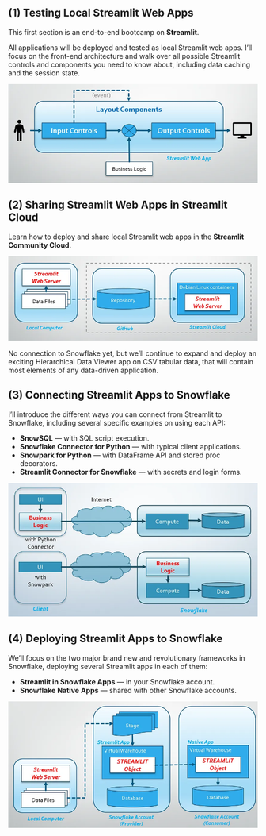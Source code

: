 ## (1) Testing Local Streamlit Web Apps

This first section is an end-to-end bootcamp on **Streamlit**.

All applications will be deployed and tested as local Streamlit web apps. I’ll focus on the front-end architecture and walk over all possible Streamlit controls and components you need to know about, including data caching and the session state.

![Testing Local Streamlit Web Apps](.images/streamlit-1.png)

## (2) Sharing Streamlit Web Apps in Streamlit Cloud

Learn how to deploy and share local Streamlit web apps in the **Streamlit Community Cloud**.

![Sharing Streamlit Web Apps in Streamlit Cloud](.images/streamlit-2.png)

No connection to Snowflake yet, but we’ll continue to expand and deploy an exciting Hierarchical Data Viewer app on CSV tabular data, that will contain most elements of any data-driven application.

## (3) Connecting Streamlit Apps to Snowflake

I’ll introduce the different ways you can connect from Streamlit to Snowflake, including several specific examples on using each API:

* **SnowSQL** — with SQL script execution.
* **Snowflake Connector for Python** — with typical client applications.
* **Snowpark for Python** — with DataFrame API and stored proc decorators.
* **Streamlit Connector for Snowflake** — with secrets and login forms.

![Connecting Streamlit Apps to Snowflake](.images/streamlit-3.png)

## (4) Deploying Streamlit Apps to Snowflake

We’ll focus on the two major brand new and revolutionary frameworks in Snowflake, deploying several Streamlit apps in each of them:

* **Streamlit in Snowflake Apps** — in your Snowflake account.
* **Snowflake Native Apps** — shared with other Snowflake accounts.

![Deploying Streamlit Apps to Snowflake](.images/streamlit-4.png)